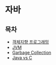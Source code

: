 # 자바

## 목차

- [객체지향 프로그래밍]()
- [JVM](https://github.com/ppobbi-study/CS_Study_Hub/blob/geon/SelfStudy/%EB%82%98%EA%B1%B4/Java/java_jvm.md)
- [Garbage Collection]()
- [Java vs C]()
